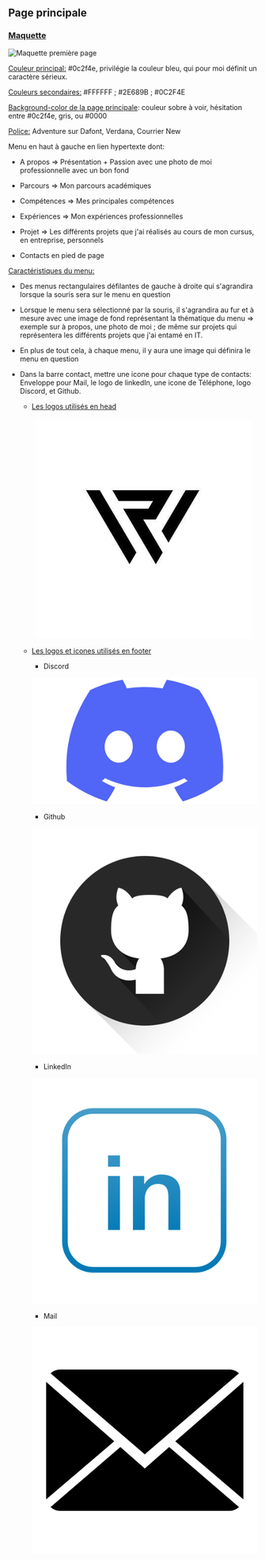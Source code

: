 ## Page principale

### <u>Maquette</u>



![Maquette première page](./Maquettes/Maquette_première_page.png)

<u>Couleur principal:</u> #0c2f4e, privilégie la couleur bleu, qui pour moi définit un caractère sérieux.

<u>Couleurs secondaires:</u> #FFFFFF ; #2E689B ; #0C2F4E

<u>Background-color de la page principale</u>: couleur sobre à voir, hésitation entre #0c2f4e, gris, ou #0000

<u>Police:</u> Adventure sur Dafont, Verdana, Courrier New

Menu en haut à gauche en lien hypertexte dont:

- A propos => Présentation + Passion avec une photo de moi professionnelle avec un bon fond
- Parcours => Mon parcours académiques
- Compétences => Mes principales compétences
- Expériences => Mon expériences professionnelles
- Projet => Les différents projets que j'ai réalisés au cours de mon cursus, en entreprise, personnels

- Contacts en pied de page

<u>Caractéristiques du menu:</u>

- Des menus rectangulaires défilantes de gauche à droite qui s'agrandira lorsque la souris sera sur le menu en question

- Lorsque le menu sera sélectionné par la souris, il s'agrandira au fur et à mesure avec une image de fond représentant la thématique du menu => exemple sur à propos, une photo de moi ; de même sur projets qui représentera les différents projets que j'ai entamé en IT.

- En plus de tout cela, à chaque menu, il y aura une image qui définira le menu en question 

- Dans la barre contact, mettre une icone pour chaque type de contacts: Enveloppe pour Mail, le logo de linkedIn, une icone de Téléphone, logo Discord, et Github. 

  

  

  - <u>Les logos utilisés en head</u>

    ![My_Logo](./Logos&Icons/My_Logo.png)

  - <u>Les logos et icones utilisés en footer</u>

    - Discord

    ![Logo Discord](./Logos&Icons/Logo_Discord.png)

    - Github

    ![Logo github](./Logos&Icons/Logo_github.png)

    - LinkedIn

    

    ![Logo Linkedin](./Logos&Icons/Logo_Linkedin.png)
  
    - Mail
  
    ![Logo mail](./Logos&Icons/Logo_mail.png)
  
    
  
    